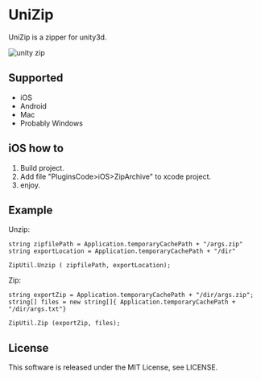 UniZip
========

UniZip is a zipper for unity3d.

![unity zip](https://githubcatw.github.io/unity_zip.jpg)

## Supported

-  iOS
-  Android
-  Mac
-  Probably Windows

## iOS how to

1.  Build project.
2.  Add file "PluginsCode>iOS>ZipArchive" to xcode project.
3.  enjoy.

## Example

Unzip:

```
string zipfilePath = Application.temporaryCachePath + "/args.zip"
string exportLocation = Application.temporaryCachePath + "/dir"

ZipUtil.Unzip ( zipfilePath, exportLocation);
```

Zip:

```
string exportZip = Application.temporaryCachePath + "/dir/args.zip";
string[] files = new string[]{ Application.temporaryCachePath + "/dir/args.txt"}

ZipUtil.Zip (exportZip, files);
```

##  License

This software is released under the MIT License, see LICENSE.
